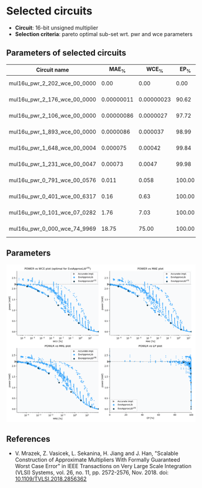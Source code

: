 
Selected circuits
===================
 - **Circuit**: 16-bit unsigned multiplier
 - **Selection criteria**: pareto optimal sub-set wrt. pwr and wce parameters

Parameters of selected circuits
----------------------------

| Circuit name | MAE<sub>%</sub> | WCE<sub>%</sub> | EP<sub>%</sub> | MRE<sub>%</sub> | MSE | Download |
| --- |  --- | --- | --- | --- | --- | --- | 
| mul16u_pwr_2_202_wce_00_0000 | 0.00 | 0.00 | 0.00 | 0.00 | 0 |   [[Verilog<sub>PDK45</sub>](mul16u_pwr_2_202_wce_00_0000_pdk45.v)] [[C](mul16u_pwr_2_202_wce_00_0000.c)] |
| mul16u_pwr_2_176_wce_00_0000 | 0.00000011 | 0.00000023 | 90.62 | 0.000015 | 33 |   [[Verilog<sub>PDK45</sub>](mul16u_pwr_2_176_wce_00_0000_pdk45.v)] [[C](mul16u_pwr_2_176_wce_00_0000.c)] |
| mul16u_pwr_2_106_wce_00_0000 | 0.00000086 | 0.0000027 | 97.72 | 0.00013 | 2008 |   [[Verilog<sub>PDK45</sub>](mul16u_pwr_2_106_wce_00_0000_pdk45.v)] [[C](mul16u_pwr_2_106_wce_00_0000.c)] |
| mul16u_pwr_1_893_wce_00_0000 | 0.0000086 | 0.000037 | 98.99 | 0.00091 | 209723 |   [[Verilog<sub>PDK45</sub>](mul16u_pwr_1_893_wce_00_0000_pdk45.v)] [[C](mul16u_pwr_1_893_wce_00_0000.c)] |
| mul16u_pwr_1_648_wce_00_0004 | 0.000075 | 0.00042 | 99.84 | 0.0067 | 16238.254e3 |   [[Verilog<sub>PDK45</sub>](mul16u_pwr_1_648_wce_00_0004_pdk45.v)] [[C](mul16u_pwr_1_648_wce_00_0004.c)] |
| mul16u_pwr_1_231_wce_00_0047 | 0.00073 | 0.0047 | 99.98 | 0.047 | 15307.282e5 |   [[Verilog<sub>PDK45</sub>](mul16u_pwr_1_231_wce_00_0047_pdk45.v)] [[C](mul16u_pwr_1_231_wce_00_0047.c)] |
| mul16u_pwr_0_791_wce_00_0576 | 0.011 | 0.058 | 100.00 | 0.46 | 32818.049e7 |  [[Verilog<sub>generic</sub>](mul16u_pwr_0_791_wce_00_0576_gen.v)]  [[C](mul16u_pwr_0_791_wce_00_0576.c)] |
| mul16u_pwr_0_401_wce_00_6317 | 0.16 | 0.63 | 100.00 | 3.06 | 55158.891e9 |   [[Verilog<sub>PDK45</sub>](mul16u_pwr_0_401_wce_00_6317_pdk45.v)] [[C](mul16u_pwr_0_401_wce_00_6317.c)] |
| mul16u_pwr_0_101_wce_07_0282 | 1.76 | 7.03 | 100.00 | 19.30 | 73909.015e11 |   [[Verilog<sub>PDK45</sub>](mul16u_pwr_0_101_wce_07_0282_pdk45.v)] [[C](mul16u_pwr_0_101_wce_07_0282.c)] |
| mul16u_pwr_0_000_wce_74_9969 | 18.75 | 75.00 | 100.00 | 87.99 | 10407.645e14 |  [[Verilog<sub>generic</sub>](mul16u_pwr_0_000_wce_74_9969_gen.v)]  [[C](mul16u_pwr_0_000_wce_74_9969.c)] |
    
Parameters
--------------
![Parameters figure](fig.png)

References
--------------
   - V. Mrazek, Z. Vasicek, L. Sekanina, H. Jiang and J. Han, "Scalable Construction of Approximate Multipliers With Formally Guaranteed Worst Case Error" in IEEE Transactions on Very Large Scale Integration (VLSI) Systems, vol. 26, no. 11, pp. 2572-2576, Nov. 2018. doi: [10.1109/TVLSI.2018.2856362](https://dx.doi.org/10.1109/TVLSI.2018.2856362)

             
